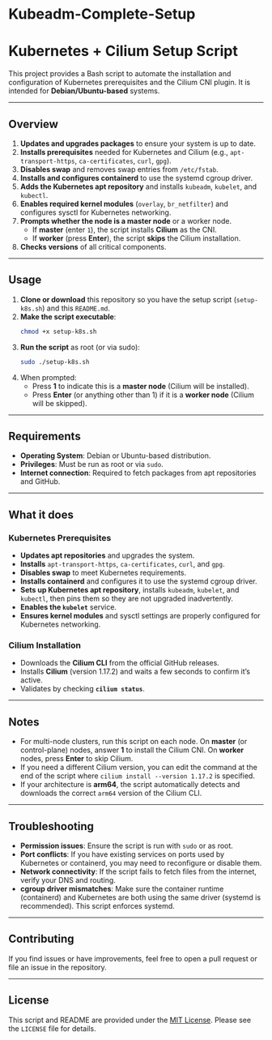 # Kubeadm-Complete-Setup

# Kubernetes + Cilium Setup Script

This project provides a Bash script to automate the installation and configuration of Kubernetes prerequisites and the Cilium CNI plugin. It is intended for **Debian/Ubuntu-based** systems.

---

## Overview

1. **Updates and upgrades packages** to ensure your system is up to date.
2. **Installs prerequisites** needed for Kubernetes and Cilium (e.g., `apt-transport-https`, `ca-certificates`, `curl`, `gpg`).
3. **Disables swap** and removes swap entries from `/etc/fstab`.
4. **Installs and configures containerd** to use the systemd cgroup driver.
5. **Adds the Kubernetes apt repository** and installs `kubeadm`, `kubelet`, and `kubectl`.
6. **Enables required kernel modules** (`overlay`, `br_netfilter`) and configures sysctl for Kubernetes networking.
7. **Prompts whether the node is a master node** or a worker node.
   - If **master** (enter `1`), the script installs **Cilium** as the CNI.
   - If **worker** (press **Enter**), the script **skips** the Cilium installation.
8. **Checks versions** of all critical components.

---

## Usage

1. **Clone or download** this repository so you have the setup script (`setup-k8s.sh`) and this `README.md`.
2. **Make the script executable**:
   ```bash
   chmod +x setup-k8s.sh
   ```
3. **Run the script** as root (or via sudo):
   ```bash
   sudo ./setup-k8s.sh
   ```
4. When prompted:
   - Press **1** to indicate this is a **master node** (Cilium will be installed).
   - Press **Enter** (or anything other than 1) if it is a **worker node** (Cilium will be skipped).

---

## Requirements

- **Operating System**: Debian or Ubuntu-based distribution.
- **Privileges**: Must be run as root or via `sudo`.
- **Internet connection**: Required to fetch packages from apt repositories and GitHub.

---

## What it does

### Kubernetes Prerequisites
- **Updates apt repositories** and upgrades the system.
- **Installs** `apt-transport-https`, `ca-certificates`, `curl`, and `gpg`.
- **Disables swap** to meet Kubernetes requirements.
- **Installs containerd** and configures it to use the systemd cgroup driver.
- **Sets up Kubernetes apt repository**, installs `kubeadm`, `kubelet`, and `kubectl`, then pins them so they are not upgraded inadvertently.
- **Enables the `kubelet`** service.
- **Ensures kernel modules** and sysctl settings are properly configured for Kubernetes networking.

### Cilium Installation
- Downloads the **Cilium CLI** from the official GitHub releases.
- Installs **Cilium** (version 1.17.2) and waits a few seconds to confirm it’s active.
- Validates by checking **`cilium status`**.

---

## Notes

- For multi-node clusters, run this script on each node. On **master** (or control-plane) nodes, answer **1** to install the Cilium CNI. On **worker** nodes, press **Enter** to skip Cilium.
- If you need a different Cilium version, you can edit the command at the end of the script where `cilium install --version 1.17.2` is specified.
- If your architecture is **arm64**, the script automatically detects and downloads the correct `arm64` version of the Cilium CLI.

---

## Troubleshooting

- **Permission issues**: Ensure the script is run with `sudo` or as root.
- **Port conflicts**: If you have existing services on ports used by Kubernetes or containerd, you may need to reconfigure or disable them.
- **Network connectivity**: If the script fails to fetch files from the internet, verify your DNS and routing.
- **cgroup driver mismatches**: Make sure the container runtime (containerd) and Kubernetes are both using the same driver (systemd is recommended). This script enforces systemd.

---

## Contributing

If you find issues or have improvements, feel free to open a pull request or file an issue in the repository.

---

## License

This script and README are provided under the [MIT License](https://opensource.org/licenses/MIT). Please see the `LICENSE` file for details.

